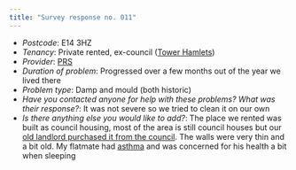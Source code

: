 ```yaml
---
title: "Survey response no. 011"
---
```


- *Postcode*: E14 3HZ  
- *Tenancy*: Private rented, ex-council ([Tower Hamlets](providers/tower-hamlets))  
- *Provider*: [PRS](providers/PRS)
- *Duration of problem*: Progressed over a few months out of the year we lived there
- *Problem type*: Damp and mould (both historic)  
- *Have you contacted anyone for help with these problems? What was their response?*: It was not severe so we tried to clean it on our own  
- *Is there anything else you would like to add?*: The place we rented was built as council housing, most of the area is still council houses but our [old landlord purchased it from the council](cause-effect-affect/right-to-buy). The walls were very thin and a bit old. My flatmate had [asthma](cause-effect-affect/Asthma) and was concerned for his health a bit when sleeping  